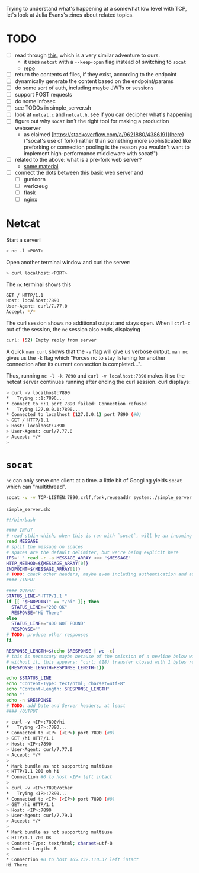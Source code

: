 Trying to understand what's happening at a somewhat low level with TCP, let's look at Julia Evans's zines about related topics.

# TODO
- [ ] read through [this](https://nivethan.dev/devlog/a-web-server-in-bash.html), which is a very similar adventure to ours.
    - it uses `netcat` with a `--keep-open` flag instead of switching to `socat`
    - [repo](https://github.com/Krowemoh/bash-server)
- [ ] return the contents of files, if they exist, according to the endpoint
- [ ] dynamically generate the content based on the endpoint/params
- [ ] do some sort of auth, including maybe JWTs or sessions
- [ ] support POST requests
- [ ] do some infosec
- [ ] see TODOs in simple_server.sh
- [ ] look at `netcat.c` and `netcat.h`, see if you can decipher what's happening
- [ ] figure out why `socat` isn't the right tool for making a production webserver
  - as claimed [https://stackoverflow.com/a/9621880/4386191](here) ("socat's use of fork() rather than something more sophisticated like preforking or connection pooling is the reason you wouldn't want to implement high-performance middleware with socat!")
- [ ] related to the above: what is a pre-fork web server?
    - [some material](https://stackoverflow.com/questions/25834333/what-exactly-is-a-pre-fork-web-server-model#:~:text=Pre%2Dforking%20basically%20means%20a,before%20a%20request%20comes%20in.)
- [ ] connect the dots between this basic web server and
  - [ ] gunicorn
  - [ ] werkzeug
  - [ ] flask
  - [ ] nginx

# Netcat
Start a server!
```bash
> nc -l <PORT>
```

Open another terminal window and curl the server:

```bash
> curl localhost:<PORT>
```

The `nc` terminal shows this
```bash
GET / HTTP/1.1
Host: localhost:7890
User-Agent: curl/7.77.0
Accept: */*
```

The curl session shows no additional output and stays open. When I `ctrl-c` out of the session, the `nc` session also ends, displaying

```bash
curl: (52) Empty reply from server
```

A quick `man curl` shows that the `-v` flag will give us verbose output. `man nc` gives us the `-k` flag which "Forces nc to stay listening for another connection after its current connection is completed...".

Thus, running `nc -l -k 7890` and `curl -v localhost:7890` makes it so the netcat server continues running after ending the curl session. curl displays:
  
```bash                                                                            
> curl -v localhost:7890                                                           
*   Trying ::1:7890...                                                             
* connect to ::1 port 7890 failed: Connection refused                              
*   Trying 127.0.0.1:7890...                                                       
* Connected to localhost (127.0.0.1) port 7890 (#0)                                
> GET / HTTP/1.1                                                                   
> Host: localhost:7890                                                             
> User-Agent: curl/7.77.0                                                          
> Accept: */*                                                                      
>
```

# `socat`
`nc` can only serve one client at a time. a little bit of Googling yields `socat` which can "multithread".

```bash
socat -v -v TCP-LISTEN:7890,crlf,fork,reuseaddr system:./simple_server.sh
```

`simple_server.sh`:

```bash
#!/bin/bash

#### INPUT
# read stdin which, when this is run with `socat`, will be an incoming request
read MESSAGE
# split the message on spaces
# spaces are the default delimiter, but we're being explicit here
IFS=' ' read -r -a MESSAGE_ARRAY <<< "$MESSAGE"
HTTP_METHOD=${MESSAGE_ARRAY[0]}
ENDPOINT=${MESSAGE_ARRAY[1]}
# TODO: check other headers, maybe even including authentication and authorization
#### /INPUT

#### OUTPUT
STATUS_LINE="HTTP/1.1 "
if [[ "$ENDPOINT" == "/hi" ]]; then
  STATUS_LINE+="200 OK"
  RESPONSE="Hi There"
else 
  STATUS_LINE+="400 NOT FOUND"
  RESPONSE=""
# TODO: produce other responses
fi

RESPONSE_LENGTH=$(echo $RESPONSE | wc -c)
# this is necessary maybe because of the omission of a newline below with 'echo -n'
# without it, this appears: "curl: (18) transfer closed with 1 bytes remaining to read"
((RESPONSE_LENGTH=RESPONSE_LENGTH-1))

echo $STATUS_LINE
echo "Content-Type: text/html; charset=utf-8"
echo "Content-Length: $RESPONSE_LENGTH"
echo ""
echo -n $RESPONSE
# TODO: add Date and Server headers, at least
#### /OUTPUT
```

```bash
> curl -v <IP>:7890/hi
*   Trying <IP>:7890...
* Connected to <IP> (<IP>) port 7890 (#0)
> GET /hi HTTP/1.1
> Host: <IP>:7890
> User-Agent: curl/7.77.0
> Accept: */*
> 
* Mark bundle as not supporting multiuse
< HTTP/1.1 200 oh hi
* Connection #0 to host <IP> left intact
> 
> curl -v <IP>:7890/other
*   Trying <IP>:7890...
* Connected to <IP> (<IP>) port 7890 (#0)
> GET /hi HTTP/1.1
> Host: <IP>:7890
> User-Agent: curl/7.79.1
> Accept: */*
> 
* Mark bundle as not supporting multiuse
< HTTP/1.1 200 OK
< Content-Type: text/html; charset=utf-8
< Content-Length: 8
< 
* Connection #0 to host 165.232.110.37 left intact
Hi There
```
